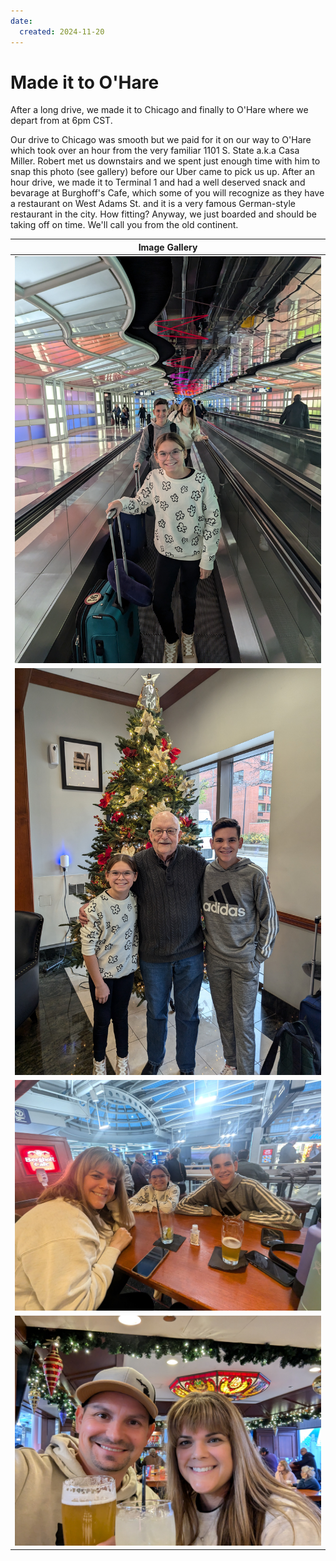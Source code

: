 ```yaml
---
date:
  created: 2024-11-20
---
```


# Made it to O'Hare

After a long drive, we made it to Chicago and finally to O'Hare where we depart from at 6pm CST. 

<!-- more -->

Our drive to Chicago was smooth but we paid for it on our way to O'Hare which took over an hour from the very familiar 1101 S. State a.k.a Casa Miller. Robert met us downstairs and we spent just enough time with him to snap this photo (see gallery) before our Uber came to pick us up. After an hour drive, we made it to Terminal 1 and had a well deserved snack and bevarage at Burghoff's Cafe, which some of you will recognize as they have a restaurant on West Adams St. and it is a very famous German-style restaurant in the city. How fitting? Anyway, we just boarded and should be taking off on time. We'll call you from the old continent. 

|              Image Gallery               |
|:----------------------------------------:|
| ![pic](../../images/PXL_1.jpg "Munich") |
| ![pic](../../images/PXL_2.jpg "Munich") |
| ![pic](../../images/PXL_3.jpg "Munich") |
| ![pic](../../images/PXL_4.jpg "Munich") |